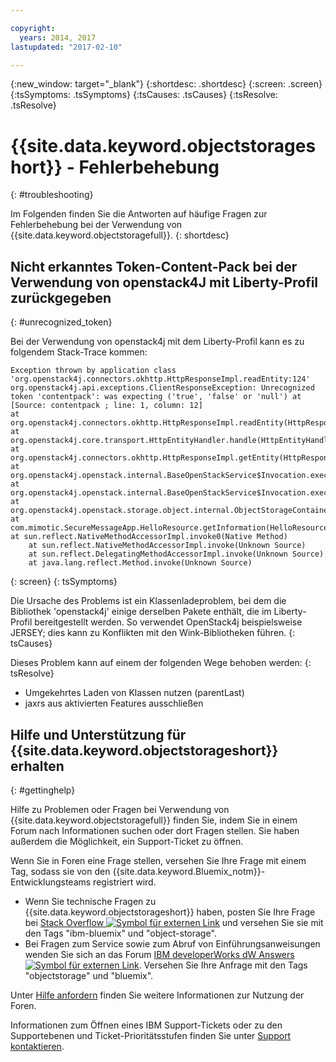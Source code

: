```yaml
---

copyright:
  years: 2014, 2017
lastupdated: "2017-02-10"

---
```

{:new_window: target="_blank"}
{:shortdesc: .shortdesc}
{:screen: .screen}
{:tsSymptoms: .tsSymptoms}
{:tsCauses: .tsCauses}
{:tsResolve: .tsResolve}

# {{site.data.keyword.objectstorageshort}} - Fehlerbehebung
{: #troubleshooting}


Im Folgenden finden Sie die Antworten auf häufige Fragen zur Fehlerbehebung bei der Verwendung von {{site.data.keyword.objectstoragefull}}.
{: shortdesc}

## Nicht erkanntes Token-Content-Pack bei der Verwendung von openstack4J mit Liberty-Profil zurückgegeben
{: #unrecognized_token}


Bei der Verwendung von openstack4j mit dem Liberty-Profil kann es zu folgendem Stack-Trace kommen:
```
Exception thrown by application class 'org.openstack4j.connectors.okhttp.HttpResponseImpl.readEntity:124'
org.openstack4j.api.exceptions.ClientResponseException: Unrecognized token 'contentpack': was expecting ('true', 'false' or 'null') at [Source: contentpack ; line: 1, column: 12]
at org.openstack4j.connectors.okhttp.HttpResponseImpl.readEntity(HttpResponseImpl.java:124)
at org.openstack4j.core.transport.HttpEntityHandler.handle(HttpEntityHandler.java:56)
at org.openstack4j.connectors.okhttp.HttpResponseImpl.getEntity(HttpResponseImpl.java:68)
at org.openstack4j.openstack.internal.BaseOpenStackService$Invocation.execute(BaseOpenStackService.java:169)
at org.openstack4j.openstack.internal.BaseOpenStackService$Invocation.execute(BaseOpenStackService.java:163)
at org.openstack4j.openstack.storage.object.internal.ObjectStorageContainerServiceImpl.list(ObjectStorageContainerServiceImpl.java:41)
at com.mimotic.SecureMessageApp.HelloResource.getInformation(HelloResource.java:47)
at sun.reflect.NativeMethodAccessorImpl.invoke0(Native Method)
    at sun.reflect.NativeMethodAccessorImpl.invoke(Unknown Source)
    at sun.reflect.DelegatingMethodAccessorImpl.invoke(Unknown Source)
    at java.lang.reflect.Method.invoke(Unknown Source)
```
{: screen}
{: tsSymptoms}


Die Ursache des Problems ist ein Klassenladeproblem, bei dem die Bibliothek 'openstack4j' einige derselben Pakete enthält, die im Liberty-Profil bereitgestellt werden.  So verwendet OpenStack4j beispielsweise JERSEY; dies kann zu Konflikten mit den Wink-Bibliotheken führen.
{: tsCauses}


Dieses Problem kann auf einem der folgenden Wege behoben werden:
{: tsResolve}
  * Umgekehrtes Laden von Klassen nutzen (parentLast)
  * jaxrs aus aktivierten Features ausschließen


## Hilfe und Unterstützung für {{site.data.keyword.objectstorageshort}} erhalten
{: #gettinghelp}

Hilfe zu Problemen oder Fragen bei Verwendung von {{site.data.keyword.objectstoragefull}} finden Sie, indem Sie in einem Forum nach Informationen suchen oder dort Fragen stellen. Sie haben außerdem die Möglichkeit, ein Support-Ticket zu öffnen.

Wenn Sie in Foren eine Frage stellen, versehen Sie Ihre Frage mit einem Tag, sodass sie von den {{site.data.keyword.Bluemix_notm}}-Entwicklungsteams registriert wird.

* Wenn Sie technische Fragen zu {{site.data.keyword.objectstorageshort}} haben, posten Sie Ihre Frage bei <a href="http://stackoverflow.com/search?q=object-storage+ibm-bluemix" target="_blank">Stack Overflow <img src="../../icons/launch-glyph.svg" alt="Symbol für externen Link"></a> und versehen Sie sie mit den Tags "ibm-bluemix" und "object-storage".
* Bei Fragen zum Service sowie zum Abruf von Einführungsanweisungen wenden Sie sich an das Forum <a href="https://developer.ibm.com/answers/topics/objectstorage/?smartspace=bluemix" target="_blank">IBM developerWorks dW Answers <img src="../../icons/launch-glyph.svg" alt="Symbol für externen Link"></a>. Versehen Sie Ihre Anfrage mit den Tags "objectstorage" und "bluemix".

Unter [Hilfe anfordern](/docs/support/index.html#getting-help) finden Sie weitere Informationen zur Nutzung der Foren.

Informationen zum Öffnen eines IBM Support-Tickets oder zu den Supportebenen und Ticket-Prioritätsstufen finden Sie unter [Support kontaktieren](/docs/support/index.html#contacting-support).
